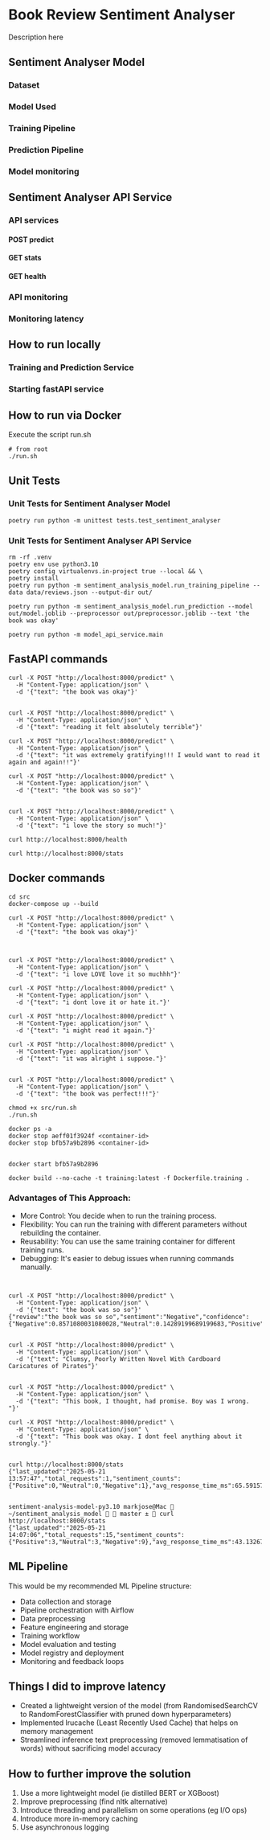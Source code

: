 # Book Review Sentiment Analyser

Description here


## Sentiment Analyser Model

### Dataset


### Model Used


### Training Pipeline


### Prediction Pipeline


### Model monitoring


## Sentiment Analyser API Service

### API services

#### POST predict

#### GET stats

#### GET health

### API monitoring

### Monitoring latency

## How to run locally


### Training and Prediction Service


### Starting fastAPI service

## How to run via Docker

Execute the script run.sh

```
# from root
./run.sh
```


## Unit Tests

### Unit Tests for Sentiment Analyser Model

```
poetry run python -m unittest tests.test_sentiment_analyser   
```

### Unit Tests for Sentiment Analyser API Service




```
rm -rf .venv
poetry env use python3.10
poetry config virtualenvs.in-project true --local && \
poetry install
poetry run python -m sentiment_analysis_model.run_training_pipeline --data data/reviews.json --output-dir out/

poetry run python -m sentiment_analysis_model.run_prediction --model out/model.joblib --preprocessor out/preprocessor.joblib --text 'the book was okay'  

poetry run python -m model_api_service.main
```

## FastAPI commands

```
curl -X POST "http://localhost:8000/predict" \
  -H "Content-Type: application/json" \
  -d '{"text": "the book was okay"}'


curl -X POST "http://localhost:8000/predict" \
  -H "Content-Type: application/json" \
  -d '{"text": "reading it felt absolutely terrible"}'

curl -X POST "http://localhost:8000/predict" \
  -H "Content-Type: application/json" \
  -d '{"text": "it was extremely gratifying!!! I would want to read it again and again!!"}'

curl -X POST "http://localhost:8000/predict" \
  -H "Content-Type: application/json" \
  -d '{"text": "the book was so so"}'


curl -X POST "http://localhost:8000/predict" \
  -H "Content-Type: application/json" \
  -d '{"text": "i love the story so much!"}'

curl http://localhost:8000/health

curl http://localhost:8000/stats

```

## Docker commands

```
cd src
docker-compose up --build

curl -X POST "http://localhost:8000/predict" \
  -H "Content-Type: application/json" \
  -d '{"text": "the book was okay"}'



curl -X POST "http://localhost:8000/predict" \
  -H "Content-Type: application/json" \
  -d '{"text": "i love LOVE love it so muchhh"}'

curl -X POST "http://localhost:8000/predict" \
  -H "Content-Type: application/json" \
  -d '{"text": "i dont love it or hate it."}'

curl -X POST "http://localhost:8000/predict" \
  -H "Content-Type: application/json" \
  -d '{"text": "i might read it again."}'

curl -X POST "http://localhost:8000/predict" \
  -H "Content-Type: application/json" \
  -d '{"text": "it was alright i suppose."}'


curl -X POST "http://localhost:8000/predict" \
  -H "Content-Type: application/json" \
  -d '{"text": "the book was perfect!!!"}'

chmod +x src/run.sh
./run.sh

docker ps -a
docker stop aeff01f3924f <container-id>
docker stop bfb57a9b2896 <container-id>


docker start bfb57a9b2896

docker build --no-cache -t training:latest -f Dockerfile.training .

```

### Advantages of This Approach:

- More Control: You decide when to run the training process.
- Flexibility: You can run the training with different parameters without rebuilding the container.
- Reusability: You can use the same training container for different training runs.
- Debugging: It's easier to debug issues when running commands manually.

```


curl -X POST "http://localhost:8000/predict" \
  -H "Content-Type: application/json" \
  -d '{"text": "the book was so so"}'
{"review":"the book was so so","sentiment":"Negative","confidence":{"Negative":0.8571080031080028,"Neutral":0.14289199689199683,"Positive":0.0}}


curl -X POST "http://localhost:8000/predict" \
  -H "Content-Type: application/json" \
  -d '{"text": "Clumsy, Poorly Written Novel With Cardboard Caricatures of Pirates"}'


curl -X POST "http://localhost:8000/predict" \
  -H "Content-Type: application/json" \
  -d '{"text": "This book, I thought, had promise. Boy was I wrong. "}'

curl -X POST "http://localhost:8000/predict" \
  -H "Content-Type: application/json" \
  -d '{"text": "This book was okay. I dont feel anything about it strongly."}'


curl http://localhost:8000/stats
{"last_updated":"2025-05-21 13:57:47","total_requests":1,"sentiment_counts":{"Positive":0,"Neutral":0,"Negative":1},"avg_response_time_ms":65.59157371520996,"p99_response_time_ms":65.59157371520996}%       


sentiment-analysis-model-py3.10 markjose@Mac  ~/sentiment_analysis_model   master ±  curl http://localhost:8000/stats
{"last_updated":"2025-05-21 14:07:06","total_requests":15,"sentiment_counts":{"Positive":3,"Neutral":3,"Negative":9},"avg_response_time_ms":43.1326707204183,"p99_response_time_ms":65.78390121459961}%          

```

## ML Pipeline

This would be my recommended ML Pipeline structure:

- Data collection and storage
- Pipeline orchestration with Airflow
- Data preprocessing
- Feature engineering and storage
- Training workflow
- Model evaluation and testing
- Model registry and deployment
- Monitoring and feedback loops

## Things I did to improve latency

- Created a lightweight version of the model (from RandomisedSearchCV to RandomForestClassifier with pruned down hyperparameters)
- Implemented lrucache (Least Recently Used Cache) that helps on memory management
- Streamlined inference text preprocessing (removed lemmatisation of words) without sacrificing model accuracy

## How to further improve the solution

1. Use a more lightweight model (ie distilled BERT or XGBoost)
2. Improve preprocessing (find nltk alternative)
3. Introduce threading and parallelism on some operations (eg I/O ops)
4. Introduce more in-memory caching 
5. Use asynchronous logging 